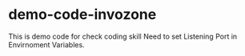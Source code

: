 # demo-code-invozone
This is demo code for check coding skill 
Need to set Listening Port in Envirnoment Variables.
